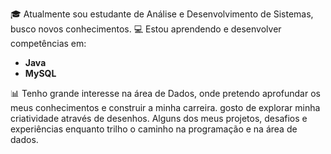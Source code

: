 
🎓 Atualmente sou estudante de Análise e Desenvolvimento de Sistemas, busco novos conhecimentos.
💻 Estou aprendendo e desenvolver competências em:
- **Java**
- **MySQL**

📊 Tenho grande interesse na área de Dados, onde pretendo aprofundar os meus conhecimentos e construir a minha carreira.
gosto de explorar minha criatividade através de desenhos.
Alguns dos meus projetos, desafios e experiências enquanto trilho o caminho na programação e na área de dados.
